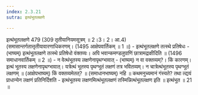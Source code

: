 ```yaml
---
index: 2.3.21
sutra: इत्थंभूतलक्षणे

---
```

 इत्थंभूतलक्षणे 479 (309 तृतीयानियमसूत्रम् ॥ 2।3। 2। आ.4) (समासान्तर्गतात्तृतीयावारणाधिकरणम्। (1495 आक्षेपवार्तिकम् ॥ 1 ॥) - इत्थंभूतलक्षणे तत्स्थे प्रतिषेधः - (भाष्यम्) इत्थंभूतलक्षणे तत्स्थे प्रतिषेधो वंक्तव्यः। अपि भवान्कमण्डलुपाणिं छात्रामद्राक्षीदिति ॥ (1496 समाधानवार्तिकम् ॥ 2 ॥) - न वेत्थंभूतस्य लक्षणेनापृथग्भावात् - (भाष्यम्) न वा वक्तव्यम्?। किं कारणम्। इत्थं भूतस्य लक्षणेनापृथग्भावात्। यत्रेत्थं भूतस्य पृथग्भूतं लक्षणं तत्र भवितव्यम्। न चात्रेत्थंभूतस्य पृथग्भूतं लक्षणम् ॥ (आक्षेपभाष्यम्) किं वक्तव्यमेतत्? ॥ (समाधानभाष्यम्) नहि ॥ कथमनुच्यमानं गंस्यते? तथा त्द्ययं प्राधान्येन लक्षणं प्रतिनिर्दिशति - इत्थंभूतस्य लक्षणमित्थंभूतलक्षणं तस्मिन्नित्थंभूतलक्षण इति ॥ इत्थंभूत ॥ 21 ॥ 